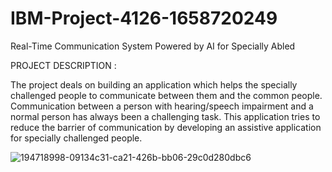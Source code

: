 # IBM-Project-4126-1658720249
Real-Time Communication System Powered by AI for Specially Abled

PROJECT DESCRIPTION :

The project deals on building an application which helps the specially challenged people to communicate between them and the common people. Communication between a person with hearing/speech impairment and a normal person has always been a challenging task. This application tries to reduce the barrier of communication by developing an assistive application for specially challenged people.



![194718998-09134c31-ca21-426b-bb06-29c0d280dbc6](https://user-images.githubusercontent.com/113587091/202783250-fd8d1250-be78-43b1-8bb7-1d34d1f77695.png)

      
        
